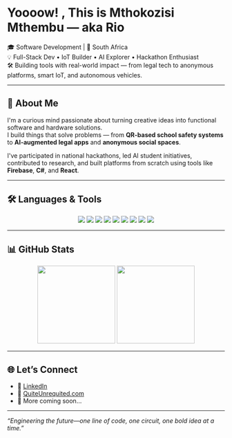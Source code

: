 #  Yoooow! , This is Mthokozisi Mthembu — aka Rio

🎓 Software Development | 📍 South Africa  
💡 Full-Stack Dev • IoT Builder • AI Explorer • Hackathon Enthusiast  
🛠 Building tools with real-world impact — from legal tech to anonymous platforms, smart IoT, and autonomous vehicles.

---

## 🚀 About Me

I'm a curious mind passionate about turning creative ideas into functional software and hardware solutions.  
I build things that solve problems — from **QR-based school safety systems** to **AI-augmented legal apps** and **anonymous social spaces**.

I've participated in national hackathons, led AI student initiatives, contributed to research, and built platforms from scratch using tools like **Firebase**, **C#**, and **React**.


---

## 🛠️ Languages & Tools

<p align="center">
  <img src="https://img.shields.io/badge/-JavaScript-F7DF1E?style=for-the-badge&logo=javascript&logoColor=black" />
  <img src="https://img.shields.io/badge/-CSharp-239120?style=for-the-badge&logo=c-sharp&logoColor=white" />
  <img src="https://img.shields.io/badge/-Python-3776AB?style=for-the-badge&logo=python&logoColor=white" />
  <img src="https://img.shields.io/badge/-React-20232A?style=for-the-badge&logo=react&logoColor=61DAFB" />
  <img src="https://img.shields.io/badge/-Firebase-FFCA28?style=for-the-badge&logo=firebase&logoColor=black" />
  <img src="https://img.shields.io/badge/-Azure-0078D4?style=for-the-badge&logo=microsoft-azure&logoColor=white" />
  <img src="https://img.shields.io/badge/-Raspberry%20Pi-C51A4A?style=for-the-badge&logo=raspberry-pi&logoColor=white" />
  <img src="https://img.shields.io/badge/-NVIDIA-76B900?style=for-the-badge&logo=nvidia&logoColor=white" />
  <img src="https://img.shields.io/badge/-VS%20Code-007ACC?style=for-the-badge&logo=visual-studio-code&logoColor=white" />
</p>

---

## 📊 GitHub Stats

<p align="center">
  <img src="https://github-readme-stats.vercel.app/api?username=Riotolondon&show_icons=true&theme=radical" height="180" />
  <img src="https://github-readme-stats.vercel.app/api/top-langs/?username=Riotolondon&layout=compact&theme=radical" height="180" />
</p>

---

## 🌐 Let’s Connect

- 💼 [LinkedIn](https://linkedin.com/in/mthokozisi-mthembu-168569204)
- 💬 [QuiteUnrequited.com](https://quiteunrequited.com)
- 🌱 More coming soon...

---

_“Engineering the future—one line of code, one circuit, one bold idea at a time.”_
